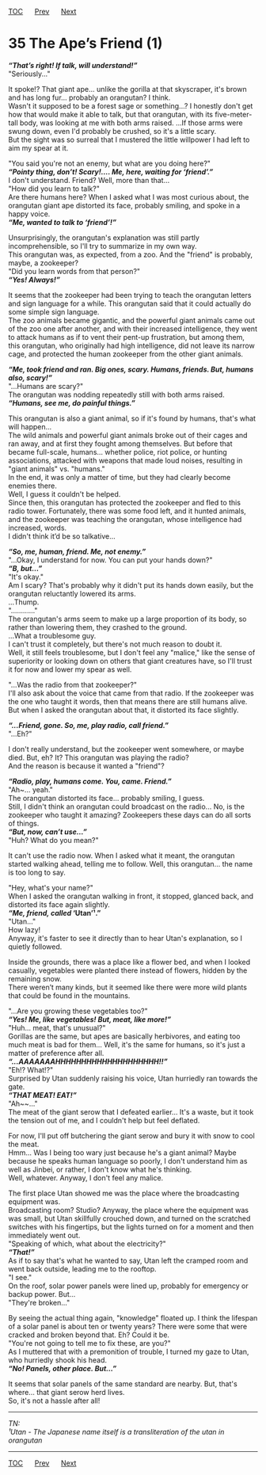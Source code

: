 [TOC](../readme.md)&nbsp;&nbsp;&nbsp;&nbsp;&nbsp;&nbsp;[Prev](section_0005.md)&nbsp;&nbsp;&nbsp;&nbsp;&nbsp;&nbsp;[Next](section_0007.md)



# 35 The Ape’s Friend (1)

***“That’s right! If talk, will understand!”***  
"Seriously..."  
  
It spoke!? That giant ape... unlike the gorilla at that skyscraper, it's
brown and has long fur... probably an orangutan? I think.  
Wasn't it supposed to be a forest sage or something...? I honestly don't
get how that would make it able to talk, but that orangutan, with its
five-meter-tall body, was looking at me with both arms raised. ...If
those arms were swung down, even I'd probably be crushed, so it's a
little scary.  
But the sight was so surreal that I mustered the little willpower I had
left to aim my spear at it.  
  
"You said you're not an enemy, but what are you doing here?"  
***“Pointy thing, don’t! Scary!.... Me, here, waiting for
‘friend’.”***  
I don't understand. Friend? Well, more than that...  
"How did you learn to talk?"  
Are there humans here? When I asked what I was most curious about, the
orangutan giant ape distorted its face, probably smiling, and spoke in a
happy voice.  
***“Me, wanted to talk to ‘friend’!”***  
  
Unsurprisingly, the orangutan's explanation was still partly
incomprehensible, so I'll try to summarize in my own way.  
This orangutan was, as expected, from a zoo. And the "friend" is
probably, maybe, a zookeeper?  
"Did you learn words from that person?"  
***“Yes! Always!”***  
  
It seems that the zookeeper had been trying to teach the orangutan
letters and sign language for a while. This orangutan said that it could
actually do some simple sign language.  
The zoo animals became gigantic, and the powerful giant animals came out
of the zoo one after another, and with their increased intelligence,
they went to attack humans as if to vent their pent-up frustration, but
among them, this orangutan, who originally had high intelligence, did
not leave its narrow cage, and protected the human zookeeper from the
other giant animals.  
  
***“Me, took friend and ran. Big ones, scary. Humans, friends. But,
humans also, scary!”***  
"...Humans are scary?"  
The orangutan was nodding repeatedly still with both arms raised.  
***“Humans, see me, do painful things.”***  
  
This orangutan is also a giant animal, so if it's found by humans,
that's what will happen...  
The wild animals and powerful giant animals broke out of their cages and
ran away, and at first they fought among themselves. But before that
became full-scale, humans... whether police, riot police, or hunting
associations, attacked with weapons that made loud noises, resulting in
"giant animals" vs. "humans."  
In the end, it was only a matter of time, but they had clearly become
enemies there.  
Well, I guess it couldn't be helped.  
Since then, this orangutan has protected the zookeeper and fled to this
radio tower. Fortunately, there was some food left, and it hunted
animals, and the zookeeper was teaching the orangutan, whose
intelligence had increased, words.  
I didn't think it’d be so talkative...  
  
***“So, me, human, friend. Me, not enemy.”***  
"...Okay, I understand for now. You can put your hands down?"  
***“B, but…”***  
"It's okay."  
Am I scary? That's probably why it didn't put its hands down easily, but
the orangutan reluctantly lowered its arms.  
...Thump.  
"............"  
The orangutan's arms seem to make up a large proportion of its body, so
rather than lowering them, they crashed to the ground.  
...What a troublesome guy.  
I can't trust it completely, but there's not much reason to doubt it.  
Well, it still feels troublesome, but I don't feel any "malice," like
the sense of superiority or looking down on others that giant creatures
have, so I'll trust it for now and lower my spear as well.  
  
"...Was the radio from that zookeeper?"  
I'll also ask about the voice that came from that radio. If the
zookeeper was the one who taught it words, then that means there are
still humans alive.  
But when I asked the orangutan about that, it distorted its face
slightly.  
  
***“...Friend, gone. So, me, play radio, call friend.”***  
"...Eh?"  
  
I don't really understand, but the zookeeper went somewhere, or maybe
died. But, eh? It? This orangutan was playing the radio?  
And the reason is because it wanted a "friend"?  
  
***“Radio, play, humans come. You, came. Friend.”***  
"Ah~... yeah."  
The orangutan distorted its face... probably smiling, I guess.  
Still, I didn't think an orangutan could broadcast on the radio... No,
is the zookeeper who taught it amazing? Zookeepers these days can do all
sorts of things.  
***“But, now, can’t use…”***  
"Huh? What do you mean?"  
  
It can't use the radio now. When I asked what it meant, the orangutan
started walking ahead, telling me to follow. Well, this orangutan... the
name is too long to say.  
  
"Hey, what's your name?"  
When I asked the orangutan walking in front, it stopped, glanced back,
and distorted its face again slightly.  
***“Me, friend, called* ‘Utan’¹.”**  
"Utan..."  
How lazy!  
Anyway, it's faster to see it directly than to hear Utan's explanation,
so I quietly followed.  
  
Inside the grounds, there was a place like a flower bed, and when I
looked casually, vegetables were planted there instead of flowers,
hidden by the remaining snow.  
There weren’t many kinds, but it seemed like there were more wild plants
that could be found in the mountains.  
  
"...Are you growing these vegetables too?"  
***“Yes! Me, like vegetables! But, meat, like more!”***  
"Huh... meat, that's unusual?"  
Gorillas are the same, but apes are basically herbivores, and eating too
much meat is bad for them... Well, it's the same for humans, so it's
just a matter of preference after all.  
***“...AAAAAAAHHHHHHHHHHHHHHHHHHHH!!”***  
"Eh!? What!?"  
Surprised by Utan suddenly raising his voice, Utan hurriedly ran towards
the gate.  
***“THAT MEAT! EAT!”***  
"Ah\~~..."  
The meat of the giant serow that I defeated earlier... It's a waste, but
it took the tension out of me, and I couldn't help but feel deflated.  
  
For now, I'll put off butchering the giant serow and bury it with snow
to cool the meat.  
Hmm... Was I being too wary just because he's a giant animal? Maybe
because he speaks human language so poorly, I don't understand him as
well as Jinbei, or rather, I don't know what he's thinking.  
Well, whatever. Anyway, I don't feel any malice.  
  
The first place Utan showed me was the place where the broadcasting
equipment was.  
Broadcasting room? Studio? Anyway, the place where the equipment was was
small, but Utan skillfully crouched down, and turned on the scratched
switches with his fingertips, but the lights turned on for a moment and
then immediately went out.  
"Speaking of which, what about the electricity?"  
***“That!”***  
As if to say that's what he wanted to say, Utan left the cramped room
and went back outside, leading me to the rooftop.  
"I see."  
On the roof, solar power panels were lined up, probably for emergency or
backup power. But...  
"They're broken..."  
  
By seeing the actual thing again, "knowledge" floated up. I think the
lifespan of a solar panel is about ten or twenty years? There were some
that were cracked and broken beyond that. Eh? Could it be.  
"You're not going to tell me to fix these, are you?"  
As I muttered that with a premonition of trouble, I turned my gaze to
Utan, who hurriedly shook his head.  
***“No! Panels, other place. But…”***  
  
It seems that solar panels of the same standard are nearby. But, that's
where... that giant serow herd lives.  
So, it's not a hassle after all!  
  
  

------------------------------------------------------------------------

*TN:  
¹Utan - The Japanese name itself is a transliteration of the utan in
orangutan*  
  


---
[TOC](../readme.md)&nbsp;&nbsp;&nbsp;&nbsp;&nbsp;&nbsp;[Prev](section_0005.md)&nbsp;&nbsp;&nbsp;&nbsp;&nbsp;&nbsp;[Next](section_0007.md)

